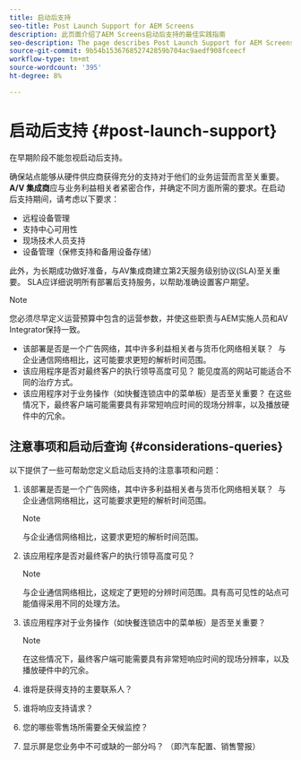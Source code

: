 ```yaml
---
title: 启动后支持
seo-title: Post Launch Support for AEM Screens
description: 此页面介绍了AEM Screens启动后支持的最佳实践指南
seo-description: The page describes Post Launch Support for AEM Screens Best Practices Guide
source-git-commit: 9b54b153676852742859b704ac9aedf908fceecf
workflow-type: tm+mt
source-wordcount: '395'
ht-degree: 8%

---
```



# 启动后支持 {#post-launch-support}


在早期阶段不能忽视启动后支持。

确保站点能够从硬件供应商获得充分的支持对于他们的业务运营而言至关重要。**A/V 集成商**&#x200B;应与业务利益相关者紧密合作，并确定不同方面所需的要求。在启动后支持期间，请考虑以下要求：

* 远程设备管理
* 支持中心可用性
* 现场技术人员支持
* 设备管理（保修支持和备用设备存储）

此外，为长期成功做好准备，与AV集成商建立第2天服务级别协议(SLA)至关重要。 SLA应详细说明所有部署后支持服务，以帮助准确设置客户期望。

>[!NOTE]
>
>您必须尽早定义运营预算中包含的运营参数，并使这些职责与AEM实施人员和AV Integrator保持一致。
>
>* 该部署是否是一个广告网络，其中许多利益相关者与货币化网络相关联？  与企业通信网络相比，这可能要求更短的解析时间范围。
>* 该应用程序是否对最终客户的执行领导高度可见？ 能见度高的网站可能适合不同的治疗方式。
>* 该应用程序对于业务操作（如快餐连锁店中的菜单板）是否至关重要？ 在这些情况下，最终客户端可能需要具有非常短响应时间的现场分辨率，以及播放硬件中的冗余。


## 注意事项和启动后查询 {#considerations-queries}

以下提供了一些可帮助您定义启动后支持的注意事项和问题：

1. 该部署是否是一个广告网络，其中许多利益相关者与货币化网络相关联？  与企业通信网络相比，这可能要求更短的解析时间范围。
 
   >[!NOTE]
   >
   > 与企业通信网络相比，这要求更短的解析时间范围。

1. 该应用程序是否对最终客户的执行领导高度可见？

   >[!NOTE]
   >
   > 与企业通信网络相比，这规定了更短的分辨时间范围。具有高可见性的站点可能值得采用不同的处理方法。

1. 该应用程序对于业务操作（如快餐连锁店中的菜单板）是否至关重要？

   >[!NOTE]
   >
   > 在这些情况下，最终客户端可能需要具有非常短响应时间的现场分辨率，以及播放硬件中的冗余。

1. 谁将是获得支持的主要联系人？

1. 谁将响应支持请求？

1. 您的哪些零售场所需要全天候监控？

1. 显示屏是您业务中不可或缺的一部分吗？ （即汽车配置、销售警报）
